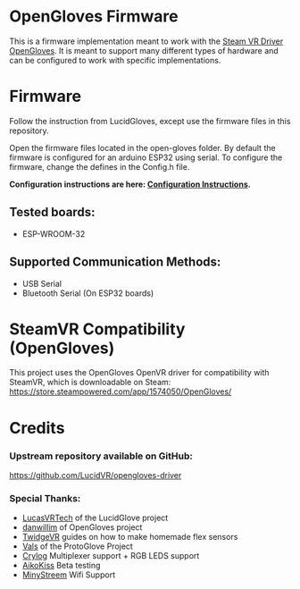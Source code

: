 # OpenGloves Firmware
This is a firmware implementation meant to work with the [Steam VR Driver OpenGloves](https://github.com/LucidVR/opengloves-driver). It is meant to support many different types of hardware and can be configured to work with specific implementations.

# Firmware
Follow the instruction from LucidGloves, except use the firmware files in this repository.

Open the firmware files located in the open-gloves folder.
By default the firmware is configured for an arduino ESP32 using serial.
To configure the firmware, change the defines in the Config.h file.

**Configuration instructions are here: [Configuration Instructions](https://github.com/LucidVR/lucidgloves/wiki/Firmware-Setup-and-Customization-Tutorial/).**

## Tested boards:
* ESP-WROOM-32

## Supported Communication Methods:
* USB Serial
* Bluetooth Serial (On ESP32 boards)

# SteamVR Compatibility (OpenGloves)
This project uses the OpenGloves OpenVR driver for compatibility with SteamVR, which is downloadable on Steam:
https://store.steampowered.com/app/1574050/OpenGloves/

# Credits
### Upstream repository available on GitHub:
https://github.com/LucidVR/opengloves-driver

### Special Thanks:
* [LucasVRTech](https://github.com/lucas-vrtech) of the LucidGlove project
* [danwillim](https://github.com/danwillm) of OpenGloves project
* [TwidgeVR](https://github.com/TwidgeVR) guides on how to make homemade flex sensors
* [Vals](https://github.com/Valsvirtuals) of the ProtoGlove Project
* [Crylog](https://github.com/ciborg971) Multiplexer support + RGB LEDS support
* [AikoKiss](https://github.com/AikoKiss) Beta testing
* [MinyStreem](https://github.com/MinyStreem) Wifi Support
